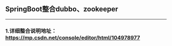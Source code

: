 ## SpringBoot整合dubbo、zookeeper

------

### 1.详细整合说明地址：https://mp.csdn.net/console/editor/html/104978977
